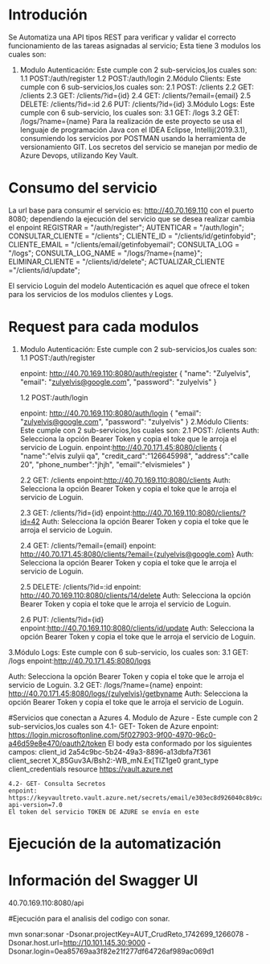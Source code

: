 # Introdución
Se Automatiza una API tipos REST para verificar y validar el correcto funcionamiento de las tareas asignadas al servicio; Esta tiene 3 modulos los cuales son: 
1. Modulo Autenticación: Este cumple con 2 sub-servicios,los cuales son:
   1.1 POST:/auth/register
   1.2 POST:/auth/login
2.Módulo Clients: Este cumple con 6 sub-servicios,los cuales son:
   2.1 POST: /clients
   2.2 GET: /clients
   2.3 GET: /clients/?id={id}
   2.4 GET: /clients/?email={email}
   2.5 DELETE: /clients/?id=:id
   2.6 PUT: /clients/?id={id}
3.Módulo Logs: Este cumple con 6 sub-servicio, los cuales son:
  3.1 GET: /logs
  3.2 GET: /logs/?name={name}
Para la realización de este  proyecto se usa el lenguaje de programación Java con el IDEA Eclipse, Intellij(2019.3.1), consumiendo los servicios por POSTMAN usando la herramienta de versionamiento GIT. Los secretos del servicio se manejan por medio de Azure Devops, utilizando Key Vault.  

# Consumo del servicio
La url base para consumir el servicio es: http://40.70.169.110 con el puerto 8080; dependiendo la ejecución del servicio que se desea realizar cambia el enpoint
      REGISTRAR = "/auth/register";
      AUTENTICAR = "/auth/login";
	  CONSULTAR_CLIENTE = "/clients";
	  CLIENTE_ID = "/clients/id/getinfobyid";
	  CLIENTE_EMAIL = "/clients/email/getinfobyemail";
	  CONSULTA_LOG = "/logs";
	  CONSULTA_LOG_NAME = "/logs/?name={name}";
	  ELIMINAR_CLIENTE = "/clients/id/delete";
	  ACTUALIZAR_CLIENTE ="/clients/id/update";
	  
El servicio  Loguin del modelo Autenticación es aquel que ofrece el token para los servicios de los modulos clientes y Logs.


# Request para cada modulos

1. Modulo Autenticación: Este cumple con 2 sub-servicios,los cuales son:
   1.1 POST:/auth/register
   
   enpoint: http://40.70.169.110:8080/auth/register
   {
    "name": "Zulyelvis",
    "email": "zulyelvis@google.com",
    "password": "zulyelvis"
   }
 
   1.2 POST:/auth/login
   
   enpoint: http://40.70.169.110:8080/auth/login
   {
    "email": "zulyelvis@google.com",
    "password": "zulyelvis"
   }
2.Módulo Clients: Este cumple con 2 sub-servicios,los cuales son:
   2.1 POST: /clients
   Auth: Selecciona la opción Bearer Token  y copia el toke que le arroja el servicio de Loguin.
   enpoint:http://40.70.171.45:8080/clients
   {
	"name":"elvis zulyii qa",
	"credit_card":"126645998",
	"address":"calle 20",
	"phone_number":"jhjh",
	"email":"elvismieles"
  }
   
   2.2 GET: /clients
   enpoint:http://40.70.169.110:8080/clients
   Auth: Selecciona la opción Bearer Token  y copia el toke que le arroja el servicio de Loguin.
   
   2.3 GET: /clients/?id={id}
   enpoint:http://40.70.169.110:8080/clients/?id=42
   Auth: Selecciona la opción Bearer Token  y copia el toke que le arroja el servicio de Loguin.
   
   2.4 GET: /clients/?email={email}
   enpoint: http://40.70.171.45:8080/clients/?email={zulyelvis@google.com}
   Auth: Selecciona la opción Bearer Token  y copia el toke que le arroja el servicio de Loguin.
   
   2.5 DELETE: /clients/?id=:id
   enpoint: http://40.70.169.110:8080/clients/14/delete
   Auth: Selecciona la opción Bearer Token  y copia el toke que le arroja el servicio de Loguin.
   
   2.6 PUT: /clients/?id={id}
   enpoint:http://40.70.169.110:8080/clients/id/update
   Auth: Selecciona la opción Bearer Token  y copia el toke que le arroja el servicio de Loguin.
   
3.Módulo Logs: Este cumple con 6 sub-servicio, los cuales son:
  3.1 GET: /logs
  enpoint:http://40.70.171.45:8080/logs
  
   Auth: Selecciona la opción Bearer Token  y copia el toke que le arroja el servicio de Loguin.
  3.2 GET: /logs/?name={name}
  enpoint: http://40.70.171.45:8080/logs/{zulyelvis}/getbyname
   Auth: Selecciona la opción Bearer Token  y copia el toke que le arroja el servicio de Loguin.
  
#Servicios que conectan a Azures
4. Modulo de Azure - Este cumple con 2 sub-servicios,los cuales son
    4.1- GET- Token de Azure
	enpoint: https://login.microsoftonline.com/5f027903-9f00-4970-96c0-a46d59e8e470/oauth2/token
	El body esta conformado por los siguientes campos:
	client_id           2a54c9bc-5b24-49a3-8896-a13dbfa7f361   
	client_secret       X_85Guv3A/Bsh2:-WB_mN.Ex[TIZ1ge0
	grant_type          client_credentials
	resource            https://vault.azure.net
	
	4.2- GET- Consulta Secretos 
	enpoint: https://keyvaultreto.vault.azure.net/secrets/email/e303ec8d926040c8b9ca084e2ede347e?api-version=7.0
	El token del servicio TOKEN DE AZURE se envía en este 
  
# Ejecución de la automatización


# Información del Swagger UI
40.70.169.110:8080/api

#Ejecución para el analisis del codigo con sonar.

mvn sonar:sonar -Dsonar.projectKey=AUT_CrudReto_1742699_1266078 -Dsonar.host.url=http://10.101.145.30:9000 -Dsonar.login=0ea85769aa3f82e21f277df64726af989ac069d1



